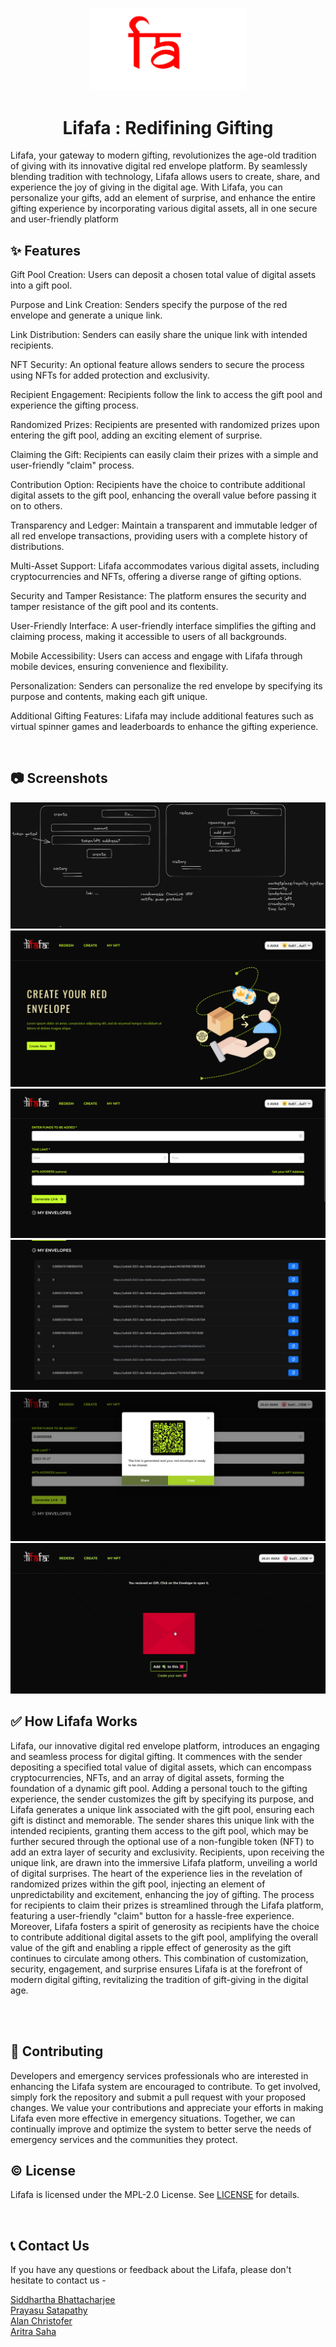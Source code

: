 <p align="center">
  <a href="https://unfold-2023-dev-b64b.vercel.app">
    <img alt = "Lifafa Logo" width="250" src = "./src/assets/lifafa.png">
  </a>
</p>
<h1 align="center" >Lifafa : Redifining Gifting </h1>

  
</p>
Lifafa, your gateway to modern gifting, revolutionizes the age-old tradition of giving with its innovative digital red envelope platform. By seamlessly blending tradition with technology, Lifafa allows users to create, share, and experience the joy of giving in the digital age. With Lifafa, you can personalize your gifts, add an element of surprise, and enhance the entire gifting experience by incorporating various digital assets, all in one secure and user-friendly platform
<br>

## ✨ Features

Gift Pool Creation: Users can deposit a chosen total value of digital assets into a gift pool.

Purpose and Link Creation: Senders specify the purpose of the red envelope and generate a unique link.

Link Distribution: Senders can easily share the unique link with intended recipients.

NFT Security: An optional feature allows senders to secure the process using NFTs for added protection and exclusivity.

Recipient Engagement: Recipients follow the link to access the gift pool and experience the gifting process.

Randomized Prizes: Recipients are presented with randomized prizes upon entering the gift pool, adding an exciting element of surprise.

Claiming the Gift: Recipients can easily claim their prizes with a simple and user-friendly "claim" process.

Contribution Option: Recipients have the choice to contribute additional digital assets to the gift pool, enhancing the overall value before passing it on to others.

Transparency and Ledger: Maintain a transparent and immutable ledger of all red envelope transactions, providing users with a complete history of distributions.

Multi-Asset Support: Lifafa accommodates various digital assets, including cryptocurrencies and NFTs, offering a diverse range of gifting options.

Security and Tamper Resistance: The platform ensures the security and tamper resistance of the gift pool and its contents.

User-Friendly Interface: A user-friendly interface simplifies the gifting and claiming process, making it accessible to users of all backgrounds.

Mobile Accessibility: Users can access and engage with Lifafa through mobile devices, ensuring convenience and flexibility.

Personalization: Senders can personalize the red envelope by specifying its purpose and contents, making each gift unique.

Additional Gifting Features: Lifafa may include additional features such as virtual spinner games and leaderboards to enhance the gifting experience.

<br>

## 📷 Screenshots
<a href="https://lifafa-five.vercel.app/">
<img src="./img/6.png">
<img src="./img/1.jpeg">
<img src="./img/2.jpeg">
<img src="./img/3.jpeg">
<img src="./img/4.jpeg">
</a>
<img src="./img/5.gif">

## ✅ How Lifafa Works

Lifafa, our innovative digital red envelope platform, introduces an engaging and seamless process for digital gifting. It commences with the sender depositing a specified total value of digital assets, which can encompass cryptocurrencies, NFTs, and an array of digital assets, forming the foundation of a dynamic gift pool. Adding a personal touch to the gifting experience, the sender customizes the gift by specifying its purpose, and Lifafa generates a unique link associated with the gift pool, ensuring each gift is distinct and memorable. The sender shares this unique link with the intended recipients, granting them access to the gift pool, which may be further secured through the optional use of a non-fungible token (NFT) to add an extra layer of security and exclusivity. Recipients, upon receiving the unique link, are drawn into the immersive Lifafa platform, unveiling a world of digital surprises. The heart of the experience lies in the revelation of randomized prizes within the gift pool, injecting an element of unpredictability and excitement, enhancing the joy of gifting. The process for recipients to claim their prizes is streamlined through the Lifafa platform, featuring a user-friendly "claim" button for a hassle-free experience. Moreover, Lifafa fosters a spirit of generosity as recipients have the choice to contribute additional digital assets to the gift pool, amplifying the overall value of the gift and enabling a ripple effect of generosity as the gift continues to circulate among others. This combination of customization, security, engagement, and surprise ensures Lifafa is at the forefront of modern digital gifting, revitalizing the tradition of gift-giving in the digital age.

<br>


<br>

## 🌱 Contributing

Developers and emergency services professionals who are interested in enhancing the Lifafa system are encouraged to contribute. To get involved, simply fork the repository and submit a pull request with your proposed changes. We value your contributions and appreciate your efforts in making Lifafa even more effective in emergency situations. Together, we can continually improve and optimize the system to better serve the needs of emergency services and the communities they protect.
<br>

## ©️ License
Lifafa is licensed under the MPL-2.0 License. See <a href="LICENSE.txt">LICENSE</a> for details.

<br>

## 📞 Contact Us
If you have any questions or feedback about the Lifafa, please don't hesitate to contact us - 
<br>

<a href="https://linktr.ee/"> Siddhartha Bhattacharjee </a> <br>
<a href="https://linktr.ee/prayasu"> Prayasu Satapathy </a> <br>
<a href="https://linktr.ee/AlanChristofer"> Alan Christofer </a> <br>
<a href="https://linktr.ee/"> Aritra Saha </a> <br>
